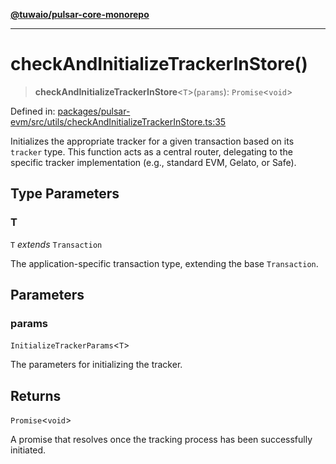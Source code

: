 [**@tuwaio/pulsar-core-monorepo**](../../../README.md)

***

# checkAndInitializeTrackerInStore()

> **checkAndInitializeTrackerInStore**\<`T`\>(`params`): `Promise`\<`void`\>

Defined in: [packages/pulsar-evm/src/utils/checkAndInitializeTrackerInStore.ts:35](https://github.com/TuwaIO/pulsar-core/blob/e3594e7fa8bdb6fe89020533e414a546965dfc16/packages/pulsar-evm/src/utils/checkAndInitializeTrackerInStore.ts#L35)

Initializes the appropriate tracker for a given transaction based on its `tracker` type.
This function acts as a central router, delegating to the specific tracker implementation
(e.g., standard EVM, Gelato, or Safe).

## Type Parameters

### T

`T` *extends* `Transaction`

The application-specific transaction type, extending the base `Transaction`.

## Parameters

### params

`InitializeTrackerParams`\<`T`\>

The parameters for initializing the tracker.

## Returns

`Promise`\<`void`\>

A promise that resolves once the tracking process has been successfully initiated.
